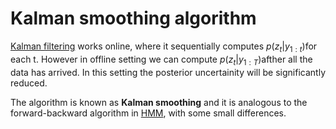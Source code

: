 # Kalman smoothing algorithm

[Kalman filtering](kalman_filtering.md) works online, where it sequentially computes $p(z_t| y_{1:t})​$ for each t. However in offline setting we can compute $p(z_t|y_{1:T})​$ afther all the data has arrived. In this setting the posterior uncertainity will be significantly reduced. 

The algorithm is known as **Kalman smoothing** and it is analogous to the forward-backward algorithm in [HMM](hidden_markov_models.md), with some small differences.
